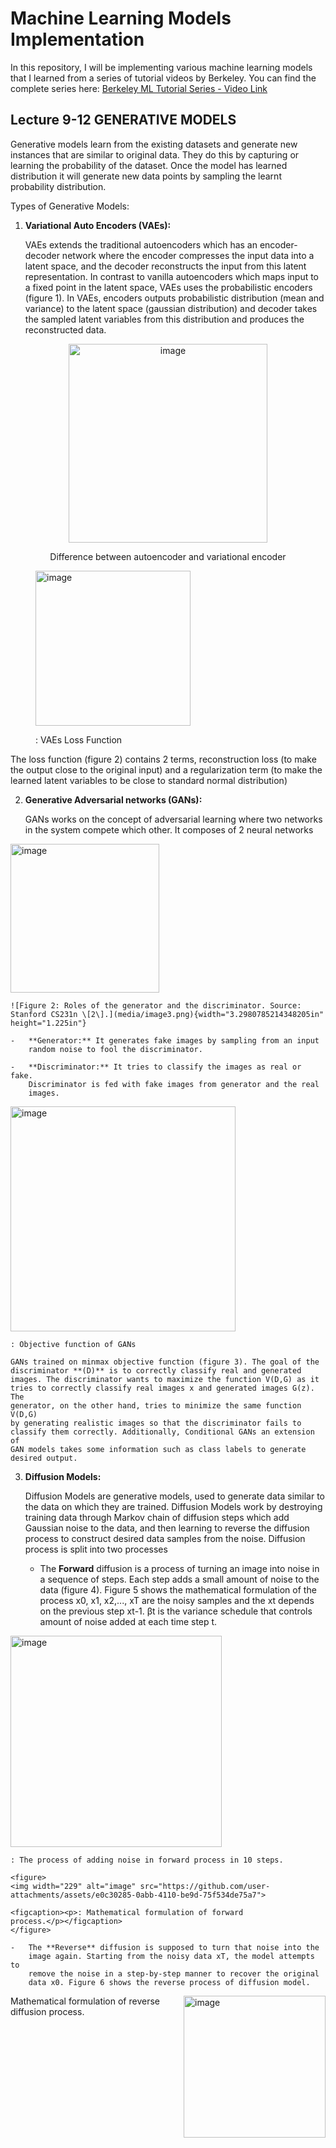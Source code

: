 # Machine Learning Models Implementation

In this repository, I will be implementing various machine learning models that I learned from a series of tutorial videos by Berkeley. You can find the complete series here: [Berkeley ML Tutorial Series - Video Link](https://www.youtube.com/watch?v=Q3fqoJ41g6U&list=PLzWRmD0Vi2KVsrCqA4VnztE4t71KnTnP5)

## Lecture 9-12 GENERATIVE MODELS

Generative models learn from the existing datasets and generate new
instances that are similar to original data. They do this by capturing
or learning the probability of the dataset. Once the model has learned
distribution it will generate new data points by sampling the learnt
probability distribution.

Types of Generative Models:

1.  **Variational Auto Encoders (VAEs):**

    VAEs extends the traditional autoencoders which has an encoder-decoder
    network where the encoder compresses the input data into a latent space,
    and the decoder reconstructs the input from this latent representation.
    In contrast to vanilla autoencoders which maps input to a fixed point in
    the latent space, VAEs uses the probabilistic encoders (figure 1). In
    VAEs, encoders outputs probabilistic distribution (mean and variance) to
    the latent space (gaussian distribution) and decoder takes the sampled
    latent variables from this distribution and produces the reconstructed
    data.

<center><img width="318" alt="image" src="https://github.com/user-attachments/assets/cd14f4c1-79e9-49c9-b100-c1d629e83780">
<p>Difference between autoencoder and variational encoder</p></center>



<figure>
<img width="248" alt="image" src="https://github.com/user-attachments/assets/db382beb-de33-47ee-87b1-e62ff6f355e2">

<figcaption><p>: VAEs Loss Function</p></figcaption>
</figure>
    The loss function (figure 2) contains 2 terms, reconstruction loss (to
    make the output close to the original input) and a regularization term
    (to make the learned latent variables to be close to standard normal
    distribution)

2.  **Generative Adversarial networks (GANs):**

    GANs works on the concept of adversarial learning where two networks in
    the system compete which other. It composes of 2 neural networks
<img width="238" alt="image" src="https://github.com/user-attachments/assets/f326040a-8f24-43b2-beea-1035370a994e">

    ![Figure 2: Roles of the generator and the discriminator. Source:
    Stanford CS231n \[2\].](media/image3.png){width="3.2980785214348205in"
    height="1.225in"}

    -   **Generator:** It generates fake images by sampling from an input
        random noise to fool the discriminator.

    -   **Discriminator:** It tries to classify the images as real or fake.
        Discriminator is fed with fake images from generator and the real
        images.
<img width="360" alt="image" src="https://github.com/user-attachments/assets/696a5191-7be4-4b3a-9bb9-9c4a81186080">

    : Objective function of GANs

    GANs trained on minmax objective function (figure 3). The goal of the
    discriminator **(D)** is to correctly classify real and generated
    images. The discriminator wants to maximize the function V(D,G) as it
    tries to correctly classify real images x and generated images G(z). The
    generator, on the other hand, tries to minimize the same function V(D,G)
    by generating realistic images so that the discriminator fails to
    classify them correctly. Additionally, Conditional GANs an extension of
    GAN models takes some information such as class labels to generate
    desired output.

3.  **Diffusion Models:**

    Diffusion Models are generative models, used to generate data similar to
    the data on which they are trained. Diffusion Models work by destroying
    training data through Markov chain of diffusion steps which add Gaussian
    noise to the data, and then learning to reverse the diffusion process to
    construct desired data samples from the noise. Diffusion process is
    split into two processes

    -   The **Forward** diffusion is a process of turning an image into
        noise in a sequence of steps. Each step adds a small amount of noise
        to the data (figure 4). Figure 5 shows the mathematical formulation
        of the process x0, x1, x2,..., xT are the noisy samples and the xt
        depends on the previous step xt-1. βt​ is the variance schedule that
        controls amount of noise added at each time step t.
<img width="338" alt="image" src="https://github.com/user-attachments/assets/1e24ebbc-c664-47b9-a126-0965399c936d">


    : The process of adding noise in forward process in 10 steps.

    <figure>
    <img width="229" alt="image" src="https://github.com/user-attachments/assets/e0c30285-0abb-4110-be9d-75f534de75a7">

    <figcaption><p>: Mathematical formulation of forward
    process.</p></figcaption>
    </figure>

    -   The **Reverse** diffusion is supposed to turn that noise into the
        image again. Starting from the noisy data xT​, the model attempts to
        remove the noise in a step-by-step manner to recover the original
        data x0. Figure 6 shows the reverse process of diffusion model.
<img align="right" width="227" alt="image" src="https://github.com/user-attachments/assets/a1737496-ef84-4e5f-ba06-deb6fe9ebc13">
Mathematical formulation of reverse diffusion process.

